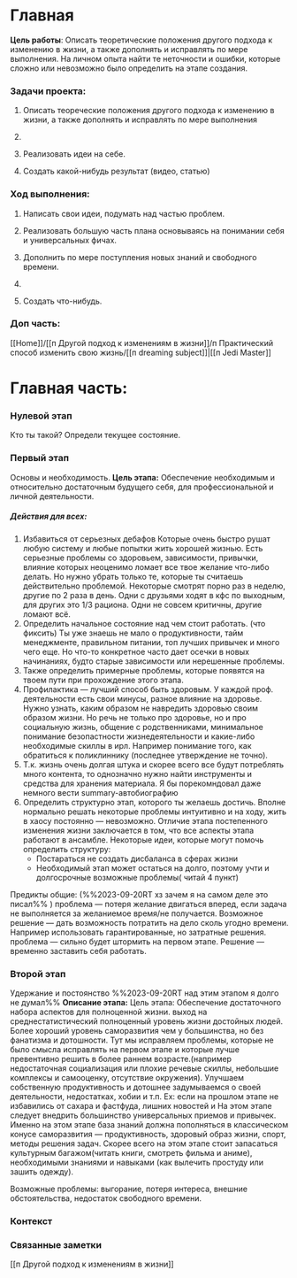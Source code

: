 
# Главная

**Цель работы**: Описать теоретические положения другого подхода к изменению в жизни, а также дополнять и исправлять по мере выполнения. На личном опыта найти те неточности и ошибки, которые сложно или невозможно было определить на этапе создания. 

### Задачи проекта:

1. Описать теореческие положения другого подхода к изменению в жизни, а также дополнять и исправлять по мере выполнения
    
2. 
    
3.  Реализовать идеи на себе. 
    
4.  Создать какой-нибудь результат (видео, статью)
    

### Ход выполнения:

1.  Написать свои идеи, подумать над частью проблем.
    
2.  Реализовать большую часть плана основываясь на понимании себя и универсальных фичах. 
    
3.  Дополнить по мере поступления новых знаний и свободного времени. 
4.  
5. Создать что-нибудь. 
### Доп часть: 
[[Home]]/[[п Другой подход к изменениям в жизни]]/п Практический способ изменить свою жизнь/[[п dreaming subject]]|[[п Jedi Master]]
# Главная часть:


### Нулевой этап
Кто ты такой? Определи текущее состояние. 

### Первый этап 
Основы и необходимость. 
**Цель этапа:** Обеспечение необходимым и относительно достаточным будущего себя, для профессиональной и личной деятельности. 
##### Действия для всех: 
1) Избавиться от серьезных дебафов
	Которые очень быстро рушат любую систему и любые попытки жить хорошей жизнью. Есть серьезные проблемы со здоровьем, зависимости, привычки, влияние которых неоценимо ломает все твое желание что-либо делать. Но нужно убрать только те, которые ты считаешь действительно проблемой. Некоторые смотрят порно раз в неделю, другие по 2 раза в день. Одни с друзьями ходят в кфс по выходным, для других это 1/3 рациона. Одни не совсем критичны, другие ломают всё. 
2) Определить начальное состояние над чем стоит работать. (что фиксить)
	Ты уже знаешь не мало о продуктивности, тайм менеджменте, правильном питании, топ лучших привычек и много чего еще. Но что-то конкретное часто дает осечки в новых начинаниях, будто старые зависимости или нерешенные проблемы. 
3) Также определить примерные проблемы, которые появятся на твоем пути при прохождение этого этапа.
4) Профилактика — лучший способ быть здоровым.
	У каждой проф. деятельности есть свои минусы, разное влияние на здоровье. Нужно узнать, каким образом не навредить здоровью своим образом жизни. Но речь не только про здоровье, но и про социальную жизнь, общение с родственниками, минимальное понимание безопастности жизнедеятельности и какие-либо необходимые скиллы в ирл. Например понимание того, как обратиться к поликлиннику (последнее утверждение не точно).
5) Т.к. жизнь очень долгая штука и скорее всего все будут потреблять много контента, то однозначно нужно найти инструменты и средства для хранения материала. Я бы порекомндовал даже немного вести summary-автобиографию 
6) Определить структурно этап, которого ты желаешь достичь. Вполне нормально решать некоторые проблемы интуитивно и на ходу, жить в хаосу постоянно — невозможно. Отличие этапа постепенного изменения жизни заключается в том, что все аспекты этапа работают в ансамбле. Некоторые идеи, которые могут помочь определить структуру:
	- Постараться не создать дисбаланса в сферах жизни
	- Необходимый этап может остаться на долго, поэтому учти и долгосрочные возможные проблемы( читай 4 пункт)


Предикты общие: (%%2023-09-20RT хз зачем я на самом деле это писал%%  )
проблема — потеря желание двигаться вперед, если задача не выполняется за желаниемое время/не получается. Возможное решение — дать возможность потратить на дело сколь угодно времени. Например использовать гарантированные, но затратные решения.
проблема — сильно будет штормить на первом этапе. Решение — временно заставить себя работать.





### Второй этап 
Удержание и постоянство %%2023-09-20RT над этим этапом я долго не думал%%
**Описание этапа:**
Цель этапа: Обеспечение достаточного набора аспектов для полноценной жизни. выход на среднестатистический полноценный уровень жизни достойных людей. 
Более хороший уровень саморазвития чем у большинства, но без фанатизма и дотошности. 
Тут мы исправляем проблемы, которые не было смысла исправлять на первом этапе и которые лучше превентивно решить в более раннем возрасте.(например недостаточная социализация или плохие речевые скиллы, небольшие комплексы и самооценку, отсутствие окружения). 
Улучшаем собственную продуктивность и дотошнее задумываемся о своей деятельности, недостатках, хобии и т.п. Ex: если на прошлом этапе не избавились от сахара и фастфуда, лишних новостей и
На этом этапе следует внедрить большинство универсальных приемов и привычек. Именно на этом этапе база знаний должна пополняться в классическом конусе саморазвития — продуктивность, здоровый образ жизни, спорт, методы решения задач. 
Скорее всего на этом этапе стоит запасаться культурным багажом(читать книги, смотреть фильма и аниме), необходимыми знаниями и навыками (как вылечить простуду или зашить одежду). 

Возможные проблемы: выгорание, потеря интереса, внешние обстоятельства, недостаток свободного времени.


### Контекст


### Связанные заметки
[[п Другой подход к изменениям в жизни]]
